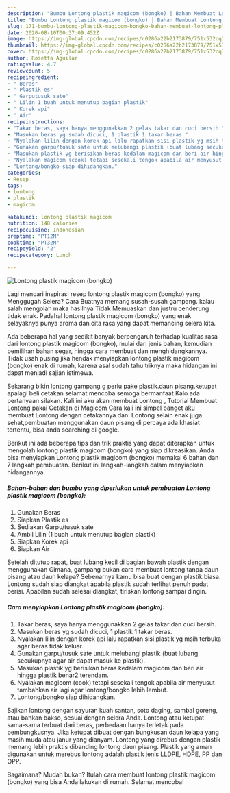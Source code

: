 ```yaml
---
description: "Bumbu Lontong plastik magicom (bongko) | Bahan Membuat Lontong plastik magicom (bongko) Yang Lezat Sekali"
title: "Bumbu Lontong plastik magicom (bongko) | Bahan Membuat Lontong plastik magicom (bongko) Yang Lezat Sekali"
slug: 171-bumbu-lontong-plastik-magicom-bongko-bahan-membuat-lontong-plastik-magicom-bongko-yang-lezat-sekali
date: 2020-08-10T00:37:09.452Z
image: https://img-global.cpcdn.com/recipes/c0286a22b2173879/751x532cq70/lontong-plastik-magicom-bongko-foto-resep-utama.jpg
thumbnail: https://img-global.cpcdn.com/recipes/c0286a22b2173879/751x532cq70/lontong-plastik-magicom-bongko-foto-resep-utama.jpg
cover: https://img-global.cpcdn.com/recipes/c0286a22b2173879/751x532cq70/lontong-plastik-magicom-bongko-foto-resep-utama.jpg
author: Rosetta Aguilar
ratingvalue: 4.7
reviewcount: 5
recipeingredient:
- " Beras"
- " Plastik es"
- " Garputusuk sate"
- " Lilin 1 buah untuk menutup bagian plastik"
- " Korek api"
- " Air"
recipeinstructions:
- "Takar beras, saya hanya menggunakkan 2 gelas takar dan cuci bersih."
- "Masukan beras yg sudah dicuci, 1 plastik 1 takar beras."
- "Nyalakan lilin dengan korek api lalu rapatkan sisi plastik yg msih terbuka agar beras tidak keluar."
- "Gunakan garpu/tusuk sate untuk melubangi plastik (buat lubang secukupnya agar air dapat masuk ke plastik)."
- "Masukan plastik yg berisikan beras kedalam magicom dan beri air hingga plastik benar2 terendam."
- "Nyalakan magicom (cook) tetapi sesekali tengok apabila air menyusut tambahkan air lagi agar lontong/bongko lebih lembut."
- "Lontong/bongko siap dihidangkan."
categories:
- Resep
tags:
- lontong
- plastik
- magicom

katakunci: lontong plastik magicom 
nutrition: 148 calories
recipecuisine: Indonesian
preptime: "PT12M"
cooktime: "PT32M"
recipeyield: "2"
recipecategory: Lunch

---
```



![Lontong plastik magicom (bongko)](https://img-global.cpcdn.com/recipes/c0286a22b2173879/751x532cq70/lontong-plastik-magicom-bongko-foto-resep-utama.jpg)

Lagi mencari inspirasi resep lontong plastik magicom (bongko) yang Menggugah Selera? Cara Buatnya memang susah-susah gampang. kalau salah mengolah maka hasilnya Tidak Memuaskan dan justru cenderung tidak enak. Padahal lontong plastik magicom (bongko) yang enak selayaknya punya aroma dan cita rasa yang dapat memancing selera kita.

Ada beberapa hal yang sedikit banyak berpengaruh terhadap kualitas rasa dari lontong plastik magicom (bongko), mulai dari jenis bahan, kemudian pemilihan bahan segar, hingga cara membuat dan menghidangkannya. Tidak usah pusing jika hendak menyiapkan lontong plastik magicom (bongko) enak di rumah, karena asal sudah tahu triknya maka hidangan ini dapat menjadi sajian istimewa.

Sekarang bikin lontong gampang g perlu pake plastik.daun pisang.ketupat apalagi beli cetakan selamat mencoba semoga bermanfaat Kalo ada pertanyaan silakan. Kali ini aku akan membuat Lontong , Tutorial Membuat Lontong pakai Cetakan di Magicom Cara kali ini simpel banget aku membuat Lontong dengan cetakannya dan. Lontong selain enak juga sehat,pembuatan menggunakan daun pisang di percaya ada khasiat tertentu, bisa anda searching di google.


Berikut ini ada beberapa tips dan trik praktis yang dapat diterapkan untuk mengolah lontong plastik magicom (bongko) yang siap dikreasikan. Anda bisa menyiapkan Lontong plastik magicom (bongko) memakai 6 bahan dan 7 langkah pembuatan. Berikut ini langkah-langkah dalam menyiapkan hidangannya.

<!--inarticleads1-->

##### Bahan-bahan dan bumbu yang diperlukan untuk pembuatan Lontong plastik magicom (bongko):

1. Gunakan  Beras
1. Siapkan  Plastik es
1. Sediakan  Garpu/tusuk sate
1. Ambil  Lilin (1 buah untuk menutup bagian plastik)
1. Siapkan  Korek api
1. Siapkan  Air


Setelah ditutup rapat, buat lubang kecil di bagian bawah plastik dengan menggunakan Gimana, gampang bukan cara membuat lontong tanpa daun pisang atau daun kelapa? Sebenarnya kamu bisa buat dengan plastik biasa. Lontong sudah siap diangkat apabila plastik sudah terlihat penuh padat berisi. Apabilan sudah selesai diangkat, tiriskan lontong sampai dingin. 

<!--inarticleads2-->

##### Cara menyiapkan Lontong plastik magicom (bongko):

1. Takar beras, saya hanya menggunakkan 2 gelas takar dan cuci bersih.
1. Masukan beras yg sudah dicuci, 1 plastik 1 takar beras.
1. Nyalakan lilin dengan korek api lalu rapatkan sisi plastik yg msih terbuka agar beras tidak keluar.
1. Gunakan garpu/tusuk sate untuk melubangi plastik (buat lubang secukupnya agar air dapat masuk ke plastik).
1. Masukan plastik yg berisikan beras kedalam magicom dan beri air hingga plastik benar2 terendam.
1. Nyalakan magicom (cook) tetapi sesekali tengok apabila air menyusut tambahkan air lagi agar lontong/bongko lebih lembut.
1. Lontong/bongko siap dihidangkan.


Sajikan lontong dengan sayuran kuah santan, soto daging, sambal goreng, atau bahkan bakso, sesuai dengan selera Anda. Lontong atau ketupat sama-sama terbuat dari beras, perbedaan hanya terletak pada pembungkusnya. Jika ketupat dibuat dengan bungkusan daun kelapa yang masih muda atau janur yang dianyam. Lontong yang direbus dengan plastik memang lebih praktis dibanding lontong daun pisang. Plastik yang aman digunakan untuk merebus lontong adalah plastik jenis LLDPE, HDPE, PP dan OPP. 

Bagaimana? Mudah bukan? Itulah cara membuat lontong plastik magicom (bongko) yang bisa Anda lakukan di rumah. Selamat mencoba!
